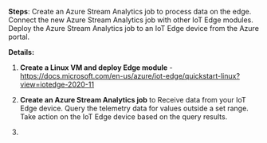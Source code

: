 **Steps**:
Create an Azure Stream Analytics job to process data on the edge.
Connect the new Azure Stream Analytics job with other IoT Edge modules.
Deploy the Azure Stream Analytics job to an IoT Edge device from the Azure portal.

**Details:**

1. **Create a Linux VM and deploy Edge module** - https://docs.microsoft.com/en-us/azure/iot-edge/quickstart-linux?view=iotedge-2020-11

2. **Create an Azure Stream Analytics job** to
      Receive data from your IoT Edge device.
      Query the telemetry data for values outside a set range.
      Take action on the IoT Edge device based on the query results.
     
3.     
